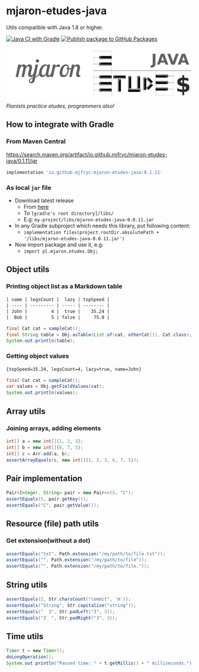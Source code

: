 # mjaron-etudes-java

Utils compatible with Java 1.8 or higher.

[![Java CI with Gradle](https://github.com/mjfryc/mjaron-etudes-java/actions/workflows/gradle.yml/badge.svg)](https://github.com/mjfryc/mjaron-etudes-java/actions/workflows/gradle.yml)
[![Publish package to GitHub Packages](https://github.com/mjfryc/mjaron-etudes-java/actions/workflows/gradle-publish.yml/badge.svg)](https://github.com/mjfryc/mjaron-etudes-java/actions/workflows/gradle-publish.yml)

![Etudes](other/Etudes.png)
_Pianists practice etudes, programmers also!_

## How to integrate with Gradle

### From Maven Central

<https://search.maven.org/artifact/io.github.mjfryc/mjaron-etudes-java/0.1.11/jar>

```gradle
implementation 'io.github.mjfryc:mjaron-etudes-java:0.1.11'
```

### As local `jar` file

* Download latest release
    * From [here](https://github.com/mjfryc/mjaron-etudes-java/releases)
    * To `[gradle's root directory]/libs/`
    * E.g: `my-project/libs/mjaron-etudes-java-0.0.11.jar`
* In any Gradle subproject which needs this library, put following content:
    * `implementation files(project.rootDir.absolutePath + '/libs/mjaron-etudes-java-0.0.11.jar')`
* Now import package and use it, e.g:
    * `import pl.mjaron.etudes.Obj;`

## Object utils

### Printing object list as a Markdown table

```
| name | legsCount |  lazy | topSpeed |
| ---- | --------- | ----- | -------- |
| John |         4 |  true |    35.24 |
|  Bob |         5 | false |     75.0 |
```

```java
final Cat cat = sampleCat();
final String table = Obj.asTable(List.of(cat, otherCat()), Cat.class);
System.out.println(table);
```

### Getting object values

```
{topSpeed=35.24, legsCount=4, lazy=true, name=John}
```

```java
final Cat cat = sampleCat();
var values = Obj.getFieldValues(cat);
System.out.println(values);
```
## Array utils

### Joining arrays, adding elements

```java
int[] a = new int[]{1, 2, 3};
int[] b = new int[]{6, 7, 5};
int[] c = Arr.add(a, b);
assertArrayEquals(c, new int[]{1, 2, 3, 6, 7, 5});
```

## Pair implementation

```java
Pair<Integer, String> pair = new Pair<>(5, "C");
assertEquals(5, pair.getKey());
assertEquals("C", pair.getValue());
```

## Resource (file) path utils

### Get extension(without a dot)

```java
assertEquals("txt", Path.extension("/my/path/to/file.txt"));
assertEquals("", Path.extension("/my/path/to/file"));
assertEquals("", Path.extension("/my/path/to/file."));
```

## String utils

```java
assertEquals(2, Str.charsCount("commit", 'm'));
assertEquals("String", Str.capitalize("string"));
assertEquals("  3", Str.padLeft("3", 3));
assertEquals("3  ", Str.padRight("3", 3));
```
## Time utils

```java
Timer t = new Timer();
doLongOperation();
System.out.println("Passed time: " + t.getMillis() + " milliseconds.");
```
